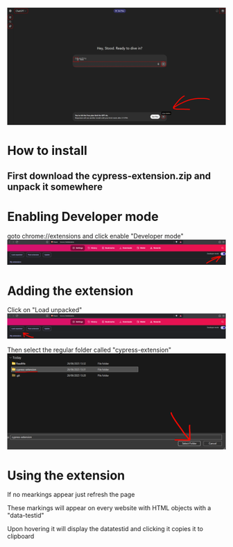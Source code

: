![](ReadMe/image1.png)

# How to install

## First download the cypress-extension.zip and unpack it somewhere

# Enabling Developer mode
goto chrome://extensions and click enable "Developer mode"
![](ReadMe/image2.png)

# Adding the extension
Click on "Load unpacked"
![](ReadMe/image3.png)

Then select the regular folder called "cypress-extension"
![](ReadMe/image4.png)


 
# Using the extension
If no mearkings appear just refresh the page

These markings will appear on every website with HTML objects with a "data-testid"

Upon hovering it will display the datatestid and clicking it copies it to clipboard